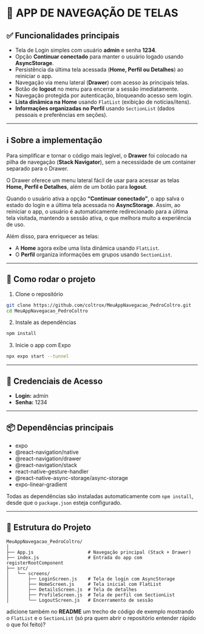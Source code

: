 # 📱 APP DE NAVEGAÇÃO DE TELAS

## ✅ Funcionalidades principais

* Tela de Login simples com usuário **admin** e senha **1234**.
* Opção **Continuar conectado** para manter o usuário logado usando **AsyncStorage**.
* Persistência da última tela acessada (**Home, Perfil ou Detalhes**) ao reiniciar o app.
* Navegação via menu lateral (**Drawer**) com acesso às principais telas.
* Botão de **logout** no menu para encerrar a sessão imediatamente.
* Navegação protegida por autenticação, bloqueando acesso sem login.
* **Lista dinâmica na Home** usando `FlatList` (exibição de notícias/itens).
* **Informações organizadas no Perfil** usando `SectionList` (dados pessoais e preferências em seções).

---

## ℹ️ Sobre a implementação

Para simplificar e tornar o código mais legível, o **Drawer** foi colocado na pilha de navegação (**Stack Navigator**), sem a necessidade de um container separado para o Drawer.

O Drawer oferece um menu lateral fácil de usar para acessar as telas **Home, Perfil e Detalhes**, além de um botão para **logout**.

Quando o usuário ativa a opção **“Continuar conectado”**, o app salva o estado do login e a última tela acessada no **AsyncStorage**. Assim, ao reiniciar o app, o usuário é automaticamente redirecionado para a última tela visitada, mantendo a sessão ativa, o que melhora muito a experiência de uso.

Além disso, para enriquecer as telas:

* A **Home** agora exibe uma lista dinâmica usando `FlatList`.
* O **Perfil** organiza informações em grupos usando `SectionList`.

---

## 🚀 Como rodar o projeto

1. Clone o repositório

```bash
git clone https://github.com/coltrox/MeuAppNavegacao_PedroColtro.git
cd MeuAppNavegacao_PedroColtro
```

2. Instale as dependências

```bash
npm install
```

3. Inicie o app com Expo

```bash
npx expo start --tunnel
```

---

## 🔐 Credenciais de Acesso

* **Login:** admin
* **Senha:** 1234

---

## 📦 Dependências principais

* expo
* @react-navigation/native
* @react-navigation/drawer
* @react-navigation/stack
* react-native-gesture-handler
* @react-native-async-storage/async-storage
* expo-linear-gradient

Todas as dependências são instaladas automaticamente com `npm install`, desde que o `package.json` esteja configurado.

---

## 📁 Estrutura do Projeto

```
MeuAppNavegacao_PedroColtro/
│
├── App.js                    # Navegação principal (Stack + Drawer)
├── index.js                  # Entrada do app com registerRootComponent
├── src/
│   └── screens/
│       ├── LoginScreen.js    # Tela de login com AsyncStorage
│       ├── HomeScreen.js     # Tela inicial com FlatList
│       ├── DetailsScreen.js  # Tela de detalhes
│       ├── ProfileScreen.js  # Tela de perfil com SectionList
│       └── LogoutScreen.js   # Encerramento de sessão
```
adicione também no **README** um trecho de código de exemplo mostrando o `FlatList` e o `SectionList` (só pra quem abrir o repositório entender rápido o que foi feito)?
